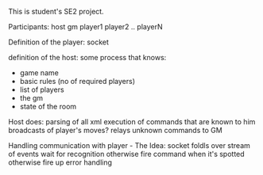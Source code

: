 This is student's SE2 project.

Participants:
host
gm
player1
player2
..
playerN

Definition of the player:
socket

definition of the host:
some process that knows:
* game name
* basic rules (no of required players)
* list of players
* the gm
* state of the room

Host does:
parsing of all xml
execution of commands that are known to him
broadcasts of player's moves?
relays unknown commands to GM

Handling communication with player - The Idea:
socket foldls over stream of events
wait for recognition
otherwise fire command when it's spotted
otherwise fire up error handling
